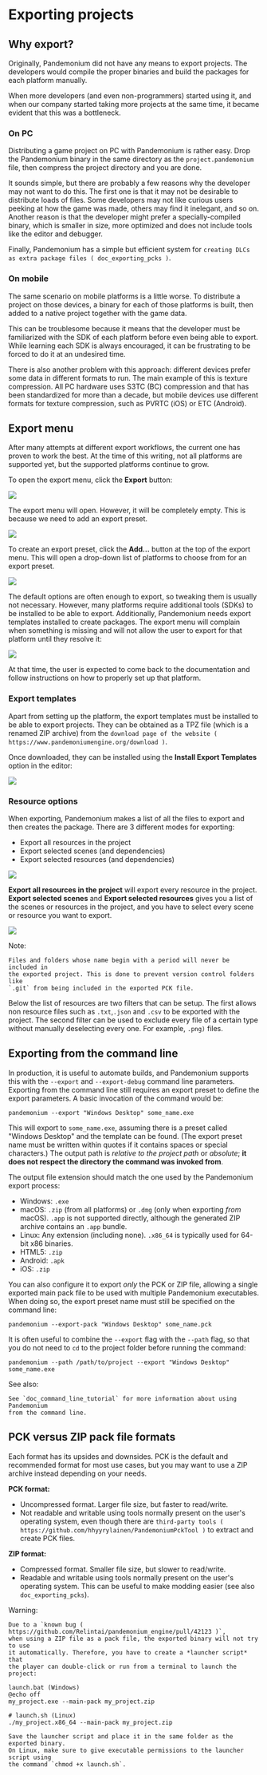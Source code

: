 

# Exporting projects

## Why export?

Originally, Pandemonium did not have any means to export projects. The
developers would compile the proper binaries and build the packages for
each platform manually.

When more developers (and even non-programmers) started using it, and
when our company started taking more projects at the same time, it
became evident that this was a bottleneck.

### On PC

Distributing a game project on PC with Pandemonium is rather easy. Drop
the Pandemonium binary in the same directory as the `project.pandemonium` file,
then compress the project directory and you are done.

It sounds simple, but there are probably a few reasons why the developer
may not want to do this. The first one is that it may not be desirable
to distribute loads of files. Some developers may not like curious users
peeking at how the game was made, others may find it inelegant, and so on.
Another reason is that the developer might prefer a specially-compiled
binary, which is smaller in size, more optimized and does not include
tools like the editor and debugger.

Finally, Pandemonium has a simple but efficient system for
`creating DLCs as extra package files ( doc_exporting_pcks )`.

### On mobile

The same scenario on mobile platforms is a little worse.
To distribute a project on those devices, a binary for each of
those platforms is built, then added to a native project together
with the game data.

This can be troublesome because it means that the developer must be
familiarized with the SDK of each platform before even being able to
export. While learning each SDK is always encouraged, it can be
frustrating to be forced to do it at an undesired time.

There is also another problem with this approach: different devices
prefer some data in different formats to run. The main example of this
is texture compression. All PC hardware uses S3TC (BC) compression and
that has been standardized for more than a decade, but mobile devices
use different formats for texture compression, such as PVRTC (iOS) or
ETC (Android).

## Export menu

After many attempts at different export workflows, the current one has
proven to work the best. At the time of this writing, not all platforms are
supported yet, but the supported platforms continue to grow.

To open the export menu, click the **Export** button:

![](img/export.png)

The export menu will open. However, it will be completely empty.
This is because we need to add an export preset.

![](img/export_dialog.png)

To create an export preset, click the **Add…** button at the top
of the export menu. This will open a drop-down list of platforms
to choose from for an export preset.

![](img/export_preset.png)

The default options are often enough to export, so tweaking them is
usually not necessary. However, many platforms require additional
tools (SDKs) to be installed to be able to export. Additionally, Pandemonium
needs export templates installed to create packages. The export menu
will complain when something is missing and will not allow the user to
export for that platform until they resolve it:

![](img/export_error.png)

At that time, the user is expected to come back to the documentation and follow
instructions on how to properly set up that platform.

### Export templates

Apart from setting up the platform, the export templates must be
installed to be able to export projects. They can be obtained as a
TPZ file (which is a renamed ZIP archive) from the
`download page of the website ( https://www.pandemoniumengine.org/download )`.

Once downloaded, they can be installed using the **Install Export Templates**
option in the editor:

![](img/exptemp.png)


### Resource options

When exporting, Pandemonium makes a list of all the files to export and then
creates the package. There are 3 different modes for exporting:

-  Export all resources in the project
-  Export selected scenes (and dependencies)
-  Export selected resources (and dependencies)

![](img/expres.png)

**Export all resources in the project** will export every resource in the
project. **Export selected scenes** and **Export selected resources** gives
you a list of the scenes or resources in the project, and you have to
select every scene or resource you want to export.

![](img/expselected.png)

Note:


    Files and folders whose name begin with a period will never be included in
    the exported project. This is done to prevent version control folders like
    `.git` from being included in the exported PCK file.

Below the list of resources are two filters that can be setup. The first allows
non resource files such as `.txt`,`.json` and `.csv` to be exported with
the project. The second filter can be used to exclude every file of a certain
type without manually deselecting every one. For example, `.png)` files.

## Exporting from the command line

In production, it is useful to automate builds, and Pandemonium supports this
with the `--export` and `--export-debug` command line parameters.
Exporting from the command line still requires an export preset to define
the export parameters. A basic invocation of the command would be:

```
pandemonium --export "Windows Desktop" some_name.exe
```

This will export to `some_name.exe`, assuming there is a preset
called "Windows Desktop" and the template can be found. (The export preset name
must be written within quotes if it contains spaces or special characters.)
The output path is *relative to the project path* or *absolute*;
**it does not respect the directory the command was invoked from**.

The output file extension should match the one used by the Pandemonium export process:

- Windows: `.exe`
- macOS: `.zip` (from all platforms) or `.dmg` (only when exporting *from* macOS).
  `.app` is not supported directly, although the generated ZIP archive contains an `.app` bundle.
- Linux: Any extension (including none). `.x86_64` is typically used for 64-bit x86 binaries.
- HTML5: `.zip`
- Android: `.apk`
- iOS: `.zip`

You can also configure it to export *only* the PCK or ZIP file, allowing
a single exported main pack file to be used with multiple Pandemonium executables.
When doing so, the export preset name must still be specified on the command line:

```
pandemonium --export-pack "Windows Desktop" some_name.pck
```

It is often useful to combine the `--export` flag with the `--path`
flag, so that you do not need to `cd` to the project folder before running
the command:

```
pandemonium --path /path/to/project --export "Windows Desktop" some_name.exe
```

See also:


    See `doc_command_line_tutorial` for more information about using Pandemonium
    from the command line.

## PCK versus ZIP pack file formats

Each format has its upsides and downsides. PCK is the default and recommended
format for most use cases, but you may want to use a ZIP archive instead
depending on your needs.

**PCK format:**

- Uncompressed format. Larger file size, but faster to read/write.
- Not readable and writable using tools normally present on the user's
  operating system, even though there are
  `third-party tools ( https://github.com/hhyyrylainen/PandemoniumPckTool )`
  to extract and create PCK files.

**ZIP format:**

- Compressed format. Smaller file size, but slower to read/write.
- Readable and writable using tools normally present on the user's operating system.
  This can be useful to make modding easier (see also `doc_exporting_pcks`).

Warning:


    Due to a `known bug ( https://github.com/Relintai/pandemonium_engine/pull/42123 )`,
    when using a ZIP file as a pack file, the exported binary will not try to use
    it automatically. Therefore, you have to create a *launcher script* that
    the player can double-click or run from a terminal to launch the project:

```
launch.bat (Windows)
@echo off
my_project.exe --main-pack my_project.zip

# launch.sh (Linux)
./my_project.x86_64 --main-pack my_project.zip
```

    Save the launcher script and place it in the same folder as the exported binary.
    On Linux, make sure to give executable permissions to the launcher script using
    the command `chmod +x launch.sh`.
